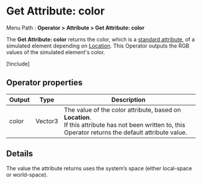 # Get Attribute: color

Menu Path : **Operator > Attribute > Get Attribute: color**

The **Get Attribute: color** returns the color, which is a [standard attribute](Reference-Attributes.md), of a simulated element depending on [Location](Attributes.md#attribute-locations). This Operator outputs the RGB values of the simulated element's color.

[!include[](Snippets/Operator-GetAttributeOperatorSettings.md)]

## Operator properties

| **Output** | **Type** | **Description**                                              |
| ---------- | -------- | ------------------------------------------------------------ |
| color      | Vector3  | The value of the color attribute, based on **Location**.<br/>If this attribute has not been written to, this Operator returns the default attribute value. |

## Details

The value the attribute returns uses the system’s space (either local-space or world-space).

